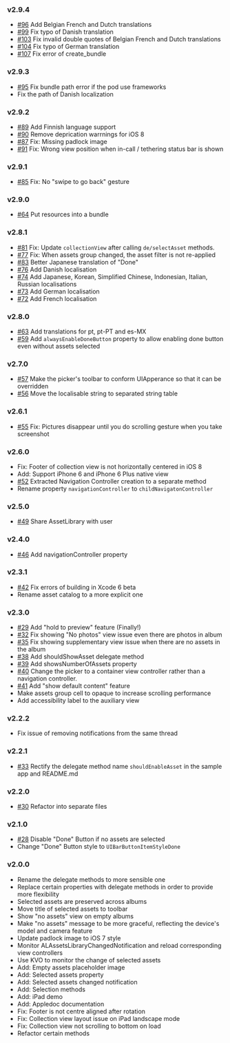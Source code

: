 ### v2.9.4
* [#96](https://github.com/chiunam/CTAssetsPickerController/issues/96) Add Belgian French and Dutch translations
* [#99](https://github.com/chiunam/CTAssetsPickerController/issues/99) Fix typo of Danish translation
* [#103](https://github.com/chiunam/CTAssetsPickerController/issues/103) Fix invalid double quotes of Belgian French and Dutch translations
* [#104](https://github.com/chiunam/CTAssetsPickerController/issues/104) Fix typo of German translation
* [#107](https://github.com/chiunam/CTAssetsPickerController/issues/107) Fix error of create_bundle

### v2.9.3
* [#95](https://github.com/chiunam/CTAssetsPickerController/issues/95) Fix bundle path error if the pod use frameworks
* Fix the path of Danish localization

### v2.9.2
* [#89](https://github.com/chiunam/CTAssetsPickerController/issues/89) Add Finnish language support
* [#90](https://github.com/chiunam/CTAssetsPickerController/issues/90) Remove deprication warrnings for iOS 8
* [#87](https://github.com/chiunam/CTAssetsPickerController/issues/87) Fix: Missing padlock image
* [#91](https://github.com/chiunam/CTAssetsPickerController/issues/91) Fix: Wrong view position when in-call / tethering status bar is shown

### v2.9.1
* [#85](https://github.com/chiunam/CTAssetsPickerController/issues/85) Fix: No "swipe to go back" gesture

### v2.9.0
* [#64](https://github.com/chiunam/CTAssetsPickerController/issues/64) Put resources into a bundle

### v2.8.1
* [#81](https://github.com/chiunam/CTAssetsPickerController/issues/81) Fix: Update `collectionView` after calling `de/selectAsset` methods.
* [#77](https://github.com/chiunam/CTAssetsPickerController/issues/77) Fix: When assets group changed, the asset filter is not re-applied
* [#83](https://github.com/chiunam/CTAssetsPickerController/issues/83) Better Japanese translation of "Done"
* [#76](https://github.com/chiunam/CTAssetsPickerController/issues/76) Add Danish localisation
* [#74](https://github.com/chiunam/CTAssetsPickerController/issues/74) Add Japanese, Korean, Simplified Chinese, Indonesian, Italian, Russian localisations
* [#73](https://github.com/chiunam/CTAssetsPickerController/issues/73) Add German localisation
* [#72](https://github.com/chiunam/CTAssetsPickerController/issues/72) Add French localisation

### v2.8.0
* [#63](https://github.com/chiunam/CTAssetsPickerController/issues/63) Add translations for pt, pt-PT and es-MX
* [#59](https://github.com/chiunam/CTAssetsPickerController/issues/59) Add `alwaysEnableDoneButton` property to allow enabling done button even without assets selected

### v2.7.0
* [#57](https://github.com/chiunam/CTAssetsPickerController/issues/57) Make the picker's toolbar to conform UIApperance so that it can be overridden
* [#56](https://github.com/chiunam/CTAssetsPickerController/issues/56) Move the localisable string to separated string table


### v2.6.1
* [#55](https://github.com/chiunam/CTAssetsPickerController/issues/55) Fix: Pictures disappear until you do scrolling gesture when you take screenshot

### v2.6.0
* Fix: Footer of collection view is not horizontally centered in iOS 8
* Add: Support iPhone 6 and iPhone 6 Plus native view
* [#52](https://github.com/chiunam/CTAssetsPickerController/issues/52) Extracted Navigation Controller creation to a separate method
* Rename property `navigationController` to `childNavigatonController`

### v2.5.0
* [#49](https://github.com/chiunam/CTAssetsPickerController/issues/49) Share AssetLibrary with user

### v2.4.0
* [#46](https://github.com/chiunam/CTAssetsPickerController/issues/46) Add navigationController property

### v2.3.1
* [#42](https://github.com/chiunam/CTAssetsPickerController/issues/42) Fix errors of building in Xcode 6 beta
* Rename asset catalog to a more explicit one

### v2.3.0
* [#29](https://github.com/chiunam/CTAssetsPickerController/issues/29) Add "hold to preview" feature (Finally!)
* [#32](https://github.com/chiunam/CTAssetsPickerController/issues/32) Fix showing "No photos" view issue even there are photos in album
* [#35](https://github.com/chiunam/CTAssetsPickerController/issues/35) Fix showing supplementary view issue when there are no assets in the album
* [#38](https://github.com/chiunam/CTAssetsPickerController/issues/38) Add shouldShowAsset delegate method 
* [#39](https://github.com/chiunam/CTAssetsPickerController/issues/39) Add showsNumberOfAssets property
* [#40](https://github.com/chiunam/CTAssetsPickerController/issues/40) Change the picker to a container view controller rather than a navigation controller.
* [#41](https://github.com/chiunam/CTAssetsPickerController/issues/41) Add "show default content" feature
* Make assets group cell to opaque to increase scrolling performance
* Add accessibility label to the auxiliary view

### v2.2.2
* Fix issue of removing notifications from the same thread

### v2.2.1
* [#33](https://github.com/chiunam/CTAssetsPickerController/issues/33) Rectify the delegate method name `shouldEnableAsset` in the sample app and README.md

### v2.2.0
* [#30](https://github.com/chiunam/CTAssetsPickerController/issues/30) Refactor into separate files

### v2.1.0
* [#28](https://github.com/chiunam/CTAssetsPickerController/issues/28) Disable "Done" Button if no assets are selected
* Change "Done" Button style to `UIBarButtonItemStyleDone`


### v2.0.0
* Rename the delegate methods to more sensible one
* Replace certain properties with delegate methods in order to provide more flexibility
* Selected assets are preserved across albums
* Move title of selected assets to toolbar
* Show "no assets" view on empty albums
* Make "no assets" message to be more graceful, reflecting the device's model and camera feature
* Update padlock image to iOS 7 style
* Monitor ALAssetsLibraryChangedNotification and reload corresponding view controllers
* Use KVO to monitor the change of selected assets
* Add: Empty assets placeholder image
* Add: Selected assets property
* Add: Selected assets changed notification
* Add: Selection methods
* Add: iPad demo
* Add: Appledoc documentation
* Fix: Footer is not centre aligned after rotation
* Fix: Collection view layout issue on iPad landscape mode
* Fix: Collection view not scrolling to bottom on load
* Refactor certain methods
